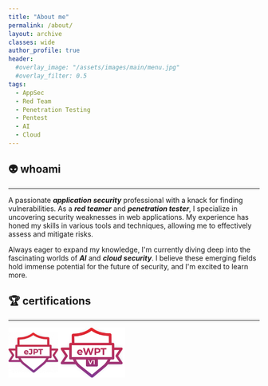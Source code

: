 ```yaml
---
title: "About me"
permalink: /about/
layout: archive
classes: wide
author_profile: true
header:  
  #overlay_image: "/assets/images/main/menu.jpg"
  #overlay_filter: 0.5
tags:
  - AppSec
  - Red Team
  - Penetration Testing
  - Pentest
  - AI
  - Cloud
---
```

## 👽 whoami
---
A passionate ***application security*** professional with a knack for finding vulnerabilities. As a ***red teamer*** and ***penetration tester***, I specialize in uncovering security weaknesses in web applications. My experience has honed my skills in various tools and techniques, allowing me to effectively assess and mitigate risks.

Always eager to expand my knowledge, I'm currently diving deep into the fascinating worlds of ***AI*** and ***cloud security***. I believe these emerging fields hold immense potential for the future of security, and I'm excited to learn more.

## 🏆 certifications
---
<img src="/assets/images/certs/ejpt.png" alt="eJPT" height="100"><img src="/assets/images/certs/ewpt.png" alt="eWPT" height="100">